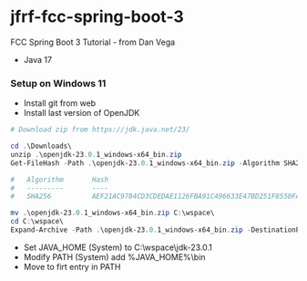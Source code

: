 # jfrf-fcc-spring-boot-3
FCC Spring Boot 3 Tutorial - from Dan Vega

- Java 17


### Setup on Windows 11

- Install git from web
- Install last version of OpenJDK

```Powershell
# Download zip from https://jdk.java.net/23/

cd .\Downloads\
unzip .\openjdk-23.0.1_windows-x64_bin.zip
Get-FileHash -Path .\openjdk-23.0.1_windows-x64_bin.zip -Algorithm SHA256

#   Algorithm       Hash                                                                   Path
#   ---------       ----                                                                   ----
#   SHA256          AEF21AC9784CD3CDEDAE1126FBA91C496633E47BD251F8550FA8E2FC79288732       ...

mv .\openjdk-23.0.1_windows-x64_bin.zip C:\wspace\
cd C:\wspace\
Expand-Archive -Path .\openjdk-23.0.1_windows-x64_bin.zip -DestinationPath .
```

- Set JAVA_HOME (System) to C:\wspace\jdk-23.0.1
- Modify PATH (System) add %JAVA_HOME%\bin
- Move to firt entry in PATH






